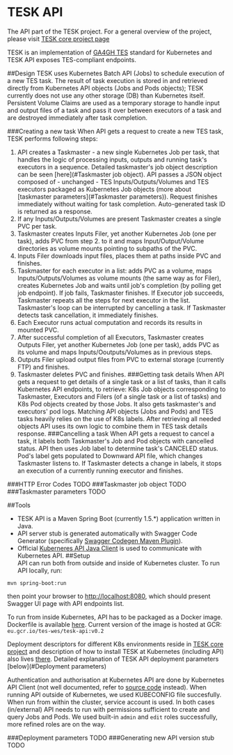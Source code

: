 # TESK API

The API part of the TESK project. For a general overview of the project, please visit [TESK core project page](https://github.com/EMBL-EBI-TSI/TESK)

TESK is an implementation of [GA4GH TES](https://github.com/ga4gh/task-execution-schemas) standard for Kubernetes and TESK API exposes TES-compliant endpoints.

##Design
TESK uses Kubernetes Batch API (Jobs) to schedule execution of a new TES task. The result of task execution is stored in and retrieved directly from Kubernetes API objects (Jobs and Pods objects); TESK currently does not use any other storage (DB) than Kubernetes itself. Persistent Volume Claims are used as a temporary storage to handle input and output files of a task and pass it over between executors of a task and are destroyed immediately after task completion.

###Creating a new task
When API gets a request to create a new TES task, TESK performs following steps:
1. API creates a Taskmaster - a new single Kubernetes Job per task, that handles the logic of processing inputs, outputs and running task's executors in a sequence. Detailed taskmaster's job object description can be seen [here](#Taskmaster job object).
API passes a JSON object composed of - unchanged - TES Inputs/Outputs/Volumes and TES executors packaged as Kubernetes Job objects (more about [taskmaster parameters](#Taskmaster parameters)). Request finishes immediately without waiting for task completion. Auto-generated task ID is returned as a response.
2. If any Inputs/Outputs/Volumes are present Taskmaster creates a single PVC per task.
3. Taskmaster creates Inputs Filer, yet another Kubernetes Job (one per task), adds PVC from step 2. to it and maps Input/Output/Volume directories as volume mounts pointing to subpaths of the PVC.
4. Inputs Filer downloads input files, places them at paths inside PVC and finishes.
5. Taskmaster for each executor in a list: adds PVC as a volume, maps Inputs/Outputs/Volumes as volume mounts (the same way as for Filer), creates Kubernetes Job and waits until job's completion (by polling get job endpoint). If job fails, Taskmaster finishes. If Executor job succeeds, Taskmaster repeats all the steps for next executor in the list. Taskmaster's loop can be interrupted by cancelling a task. If Taskmaster detects task cancellation, it immediately finishes.
6. Each Executor runs actual computation and records its results in mounted PVC.
7. After successful completion of all Executors, Taskmaster creates Outputs Filer, yet another Kubernetes Job (one per task), adds PVC as its volume and maps Inputs/Ooutputs/Volumes as in previous steps.
8. Outputs Filer upload output files from PVC to external storage (currently FTP) and finishes.
9. Taskmaster deletes PVC and finishes.
###Getting task details
When API gets a request to get details of a single task or a list of tasks, than it calls Kubernetes API endpoints, to retrieve: K8s Job objects corresponding to Taskmaster, Executors and Filers (of a single task or a list of tasks) and K8s Pod objects created by those Jobs. It also gets taskmaster's and executors' pod logs. Matching API objects (Jobs and Pods) and TES tasks heavily relies on the use of K8s labels. After retrieving all needed objects API uses its own logic to combine them in TES task details response. 
###Cancelling a task
When API gets a request to cancel a task, it labels both Taskmaster's Job and Pod objects with cancelled status. API then uses Job label to determine task's CANCELED status. Pod's label gets populated to Downward API file, which changes Taskmaster listens to. If Taskmaster detects a change in labels, it stops an execution of a currently running  executor and finishes.

###HTTP Error Codes
TODO
###Taskmaster job object
TODO
###Taskmaster parameters
TODO

##Tools
* TESK API is a Maven Spring Boot (currently 1.5.*) application written in Java.
* API server stub is generated automatically with Swagger Code Generator (specifically [Swagger Codegen Maven Plugin](https://github.com/swagger-api/swagger-codegen/blob/master/modules/swagger-codegen-maven-plugin)).
* Official [Kuberneres API Java Client](https://github.com/kubernetes-client/java) is used to communicate with Kubernetes API.
##Setup  
API can run both from outside and inside of Kubernetes cluster. To run API locally, run:
 
```mvn spring-boot:run```

then point your browser to [http://localhost:8080](http://localhost:8080), which should present Swagger UI page with API endpoints list.

To run from inside Kubernetes, API has to be packaged as a Docker image. Dockerfile is available [here](https://github.com/EMBL-EBI-TSI/tesk-api/blob/master/Dockerfile).
Current version of the image is hosted at GCR: `eu.gcr.io/tes-wes/tesk-api:v0.2`
 
Deployment descriptors for different K8s environments reside in [TESK core project](https://github.com/EMBL-EBI-TSI/TESK/tree/master/deployment) and description of how to install TESK at Kubernetes (including API) also lives [there](https://github.com/EMBL-EBI-TSI/TESK/blob/master/documentation/deployment.md). Detailed explanation of TESK API deployment parameters [below](#Deployment parameters)

Authentication and authorisation at Kubernetes API are done by Kubernetes API Client (not well documented, refer to [source code](https://github.com/kubernetes-client/java/blob/master/util/src/main/java/io/kubernetes/client/util/Config.java) instead). When running API outside of Kubernetes, we used KUBECONFIG file succesfully. When run from within the cluster, service account is used. In both cases (in/external) API needs to run with permissions sufficient to create and query Jobs and Pods. We used built-in `admin` and `edit` roles successfully, more refined roles are on the way.   

###Deployment parameters
TODO
###Generating new API version stub
TODO



      
     
      

    